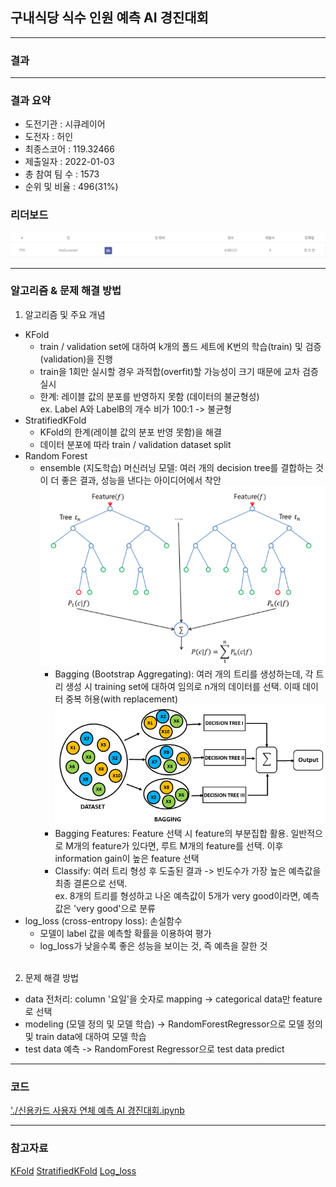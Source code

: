 ## 구내식당 식수 인원 예측 AI 경진대회

------------

### 결과

----------------

### 결과 요약

* 도전기관 : 시큐레이어
* 도전자 : 허인
* 최종스코어 : 119.32466
* 제출일자 : 2022-01-03
* 총 참여 팀 수 : 1573
* 순위 및 비율 :  496(31%)

### 리더보드

![결과](screenshot/scoreCard.png)

----------

### 알고리즘 & 문제 해결 방법

1. 알고리즘 및 주요 개념
* KFold
  * train / validation set에 대하여 k개의 폴드 세트에 K번의 학습(train) 및 검증(validation)을 진행
  * train을 1회만 실시할 경우 과적합(overfit)할 가능성이 크기 때문에 교차 검증 실시
  * 한계: 레이블 값의 분포를 반영하지 못함 (데이터의 불균형성)<br>
    ex. Label A와 LabelB의 개수 비가 100:1 -> 불균형
 * StratifiedKFold
   * KFold의 한계(레이블 값의 분포 반영 못함)을 해결
   * 데이터 분포에 따라 train / validation dataset split
* Random Forest
  * ensemble (지도학습) 머신러닝 모델: 여러 개의 decision tree를 결합하는 것이 더 좋은 결과, 성능을 낸다는 아이디어에서 착안
    <img src="screenshot/RandomForest.png" alt="model" style="zoom: 67%;" />
    - Bagging (Bootstrap Aggregating): 여러 개의 트리를 생성하는데, 각 트리 생성 시 training set에 대하여 임의로 n개의 데이터를 선택. 이때 데이터 중복 허용(with replacement)
    ![결과](screenshot/RandomForest2.png)
    - Bagging Features: Feature 선택 시 feature의 부분집합 활용. 일반적으로 M개의 feature가 있다면, 루트 M개의 feature를 선택. 이후 information gain이 높은 feature 선택
    - Classify: 여러 트리 형성 후 도출된 결과 -> 빈도수가 가장 높은 예측값을 최종 결론으로 선택.<br>
      ex. 8개의 트리를 형성하고 나온 예측값이 5개가 very good이라면, 예측값은 'very good'으로 분류
* log_loss (cross-entropy loss): 손실함수
  * 모델이 label 값을 예측할 확률을 이용하여 평가
  * log_loss가 낮을수록 좋은 성능을 보이는 것, 즉 예측을 잘한 것
  <br><br>
 
 2. 문제 해결 방법
 * data 전처리: column '요일'을 숫자로 mapping -> categorical data만 feature로 선택
 * modeling (모델 정의 및 모델 학습) -> RandomForestRegressor으로 모델 정의 및 train data에 대하여 모델 학습
 * test data 예측 -> RandomForest Regressor으로 test data predict

-----------

### 코드

['./신용카드 사용자 연체 예측 AI 경진대회.ipynb](https://github.com/gjdls01/AutoAPE-challenge3/blob/main/dacon/%EA%B5%AC%EB%82%B4%EC%8B%9D%EB%8B%B9%20%EC%8B%9D%EC%88%98%20%EC%9D%B8%EC%9B%90%20%EC%98%88%EC%B8%A1%20AI%20%EA%B2%BD%EC%A7%84%EB%8C%80%ED%9A%8C/%EA%B5%AC%EB%82%B4%EC%8B%9D%EB%8B%B9%20%EC%8B%9D%EC%88%98%20%EC%9D%B8%EC%9B%90%20%EC%98%88%EC%B8%A1%20AI%20%EA%B2%BD%EC%A7%84%EB%8C%80%ED%9A%8C.ipynb)

-----------

### 참고자료

[KFold](https://scikit-learn.org/stable/modules/generated/sklearn.model_selection.KFold.html)
[StratifiedKFold](https://scikit-learn.org/stable/modules/generated/sklearn.model_selection.StratifiedKFold.html)
[Log_loss](https://scikit-learn.org/stable/modules/generated/sklearn.metrics.log_loss.html)
